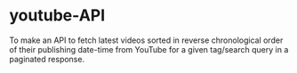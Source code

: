 # youtube-API
To make an API to fetch latest videos sorted in reverse chronological order of their publishing date-time from YouTube for a given tag/search query in a paginated response.
